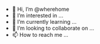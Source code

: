 - 👋 Hi, I’m @wherehome
- 👀 I’m interested in ...
- 🌱 I’m currently learning ...
- 💞️ I’m looking to collaborate on ...
- 📫 How to reach me ...

<!---
wherehome/wherehome is a ✨ special ✨ repository because its `README.md` (this file) appears on your GitHub profile.
You can click the Preview link to take a look at your changes.
--->
